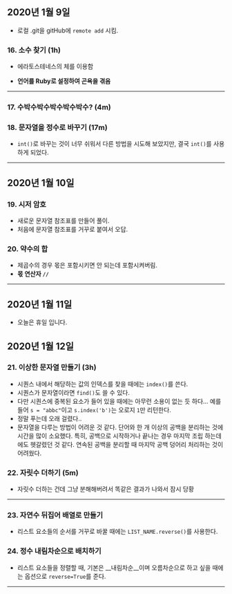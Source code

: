 ## 2020년 1월 9일  

- 로컬 .git을 gitHub에 `remote add` 시킴.

### 16. 소수 찾기 (1h)

- 에라토스테네스의 체를 이용함

- __언어를 Ruby로 설정하여 곤욕을 겪음__

---

### 17. 수박수박수박수박수박수? (4m)

### 18. 문자열을 정수로 바꾸기 (17m)

- `int()`로 바꾸는 것이 너무 쉬워서 다른 방법을 시도해 보았지만, 결국 `int()`를 사용하게 되었다.
---

## 2020년 1월 10일 

### 19. 시저 암호

- 새로운 문자열 참조표를 만들어 풀이.   
- 처음에 문자열 참조표를 거꾸로 붙여서 오답.  

### 20. 약수의 합

- 제곱수의 경우 몫은 포함시키면 안 되는데 포함시켜버림.  
- __몫 연산자 `//`__

---

## 2020년 1월 11일

- 오늘은 휴일 입니다.

## 2020년 1월 12일

### 21. 이상한 문자열 만들기 (3h)

- 시퀀스 내에서 해당하는 값의 인덱스를 찾을 때에는 `index()`를 쓴다.
- 시퀀스가 문자열이라면 `find()`도 쓸 수 있다.
- 다만 시퀀스에 중복된 요소가 들어 있을 때에는 아무런 소용이 없는 듯 하다... 예를 들어 `s = "abbc"`이고 `s.index('b')`는 오로지 `1`만 리턴한다.
- 정말 푸는데 오래 걸렸다..
- 문자열을 다루는 방법이 어려운 것 같다. 단어와 한 개 이상의 공백을 분리하는 것에 시간을 많이 소요했다. 특히, 공백으로 시작하거나 끝나는 경우 마지막 조립 하는데에도 헷갈렸던 것 같다. 연속된 공백을 분리할 때 마지막 공백 덩어리 처리하는 것이 어려웠다.

### 22. 자릿수 더하기 (5m)

- 자릿수 더하는 건데 그냥 분해해버려서 똑같은 결과가 나와서 잠시 당황

---

### 23. 자연수 뒤집어 배열로 만들기

- 리스트 요소들의 순서를 거꾸로 바꿀 때에는 `LIST_NAME.reverse()`를 사용한다.

### 24. 정수 내림차순으로 배치하기

- 리스트 요소들을 정렬할 때, 기본은 __내림차순__이며 오름차순으로 하고 싶을 때에는 옵션으로 `reverse=True`를 준다.

---

